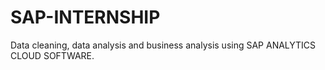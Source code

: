 # SAP-INTERNSHIP
Data cleaning, data analysis and business analysis using SAP ANALYTICS CLOUD SOFTWARE.
